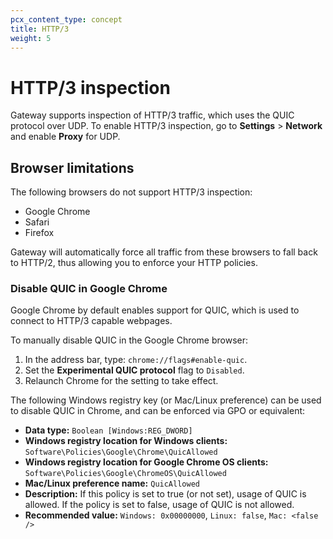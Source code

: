 ```yaml
---
pcx_content_type: concept
title: HTTP/3
weight: 5
---
```


# HTTP/3 inspection

Gateway supports inspection of HTTP/3 traffic, which uses the QUIC protocol over UDP. To enable HTTP/3 inspection, go to **Settings** > **Network** and enable **Proxy** for UDP.

## Browser limitations

The following browsers do not support HTTP/3 inspection:

- Google Chrome
- Safari
- Firefox

Gateway will automatically force all traffic from these browsers to fall back to HTTP/2, thus allowing you to enforce your HTTP policies.

### Disable QUIC in Google Chrome

Google Chrome by default enables support for QUIC, which is used to connect to HTTP/3 capable webpages.

To manually disable QUIC in the Google Chrome browser:

1. In the address bar, type: `chrome://flags#enable-quic`.
2. Set the **Experimental QUIC protocol** flag to `Disabled`.
3. Relaunch Chrome for the setting to take effect.

The following Windows registry key (or Mac/Linux preference) can be used to disable QUIC in Chrome, and can be enforced via GPO or equivalent:

- **Data type:** `Boolean [Windows:REG_DWORD]`
- **Windows registry location for Windows clients:** `Software\Policies\Google\Chrome\QuicAllowed`
- **Windows registry location for Google Chrome OS clients:** `Software\Policies\Google\ChromeOS\QuicAllowed`
- **Mac/Linux preference name:** `QuicAllowed`
- **Description:** If this policy is set to true (or not set), usage of QUIC is allowed. If the policy is set to false, usage of QUIC is not allowed.
- **Recommended value:** `Windows: 0x00000000`, `Linux: false`, `Mac: <false />`

